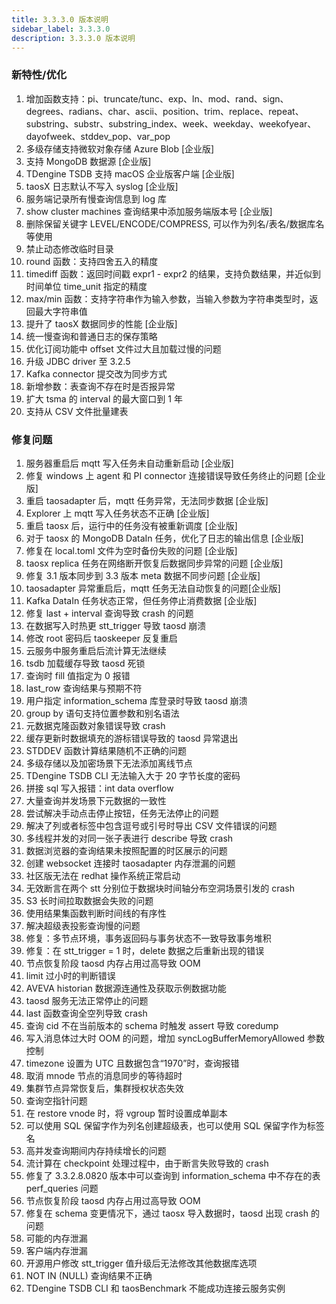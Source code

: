 ```yaml
---
title: 3.3.3.0 版本说明
sidebar_label: 3.3.3.0
description: 3.3.3.0 版本说明
---
```

### 新特性/优化

1. 增加函数支持：pi、truncate/tunc、exp、ln、mod、rand、sign、degrees、radians、char、ascii、position、trim、replace、repeat、substring、substr、substring_index、week、weekday、weekofyear、dayofweek、stddev_pop、var_pop
2. 多级存储支持微软对象存储 Azure Blob [企业版]
3. 支持 MongoDB 数据源 [企业版]
4. TDengine TSDB 支持 macOS 企业版客户端 [企业版]
5. taosX 日志默认不写入 syslog [企业版]
6. 服务端记录所有慢查询信息到 log 库
7. show cluster machines 查询结果中添加服务端版本号 [企业版]
8. 删除保留关键字 LEVEL/ENCODE/COMPRESS, 可以作为列名/表名/数据库名等使用
9. 禁止动态修改临时目录
10. round 函数：支持四舍五入的精度
11. timediff 函数：返回时间戳 expr1 - expr2 的结果，支持负数结果，并近似到时间单位 time_unit 指定的精度
12. max/min 函数：支持字符串作为输入参数，当输入参数为字符串类型时，返回最大字符串值
13. 提升了 taosX 数据同步的性能 [企业版]
14. 统一慢查询和普通日志的保存策略
15. 优化订阅功能中 offset 文件过大且加载过慢的问题
16. 升级 JDBC driver 至 3.2.5
17. Kafka connector 提交改为同步方式
18. 新增参数：表查询不存在时是否报异常
19. 扩大 tsma 的 interval 的最大窗口到 1 年
20. 支持从 CSV 文件批量建表

### 修复问题

1. 服务器重启后 mqtt 写入任务未自动重新启动 [企业版]
2. 修复 windows 上 agent 和 PI connector 连接错误导致任务终止的问题 [企业版]
3. 重启 taosadapter 后，mqtt 任务异常，无法同步数据 [企业版]
4. Explorer 上 mqtt 写入任务状态不正确 [企业版]
5. 重启 taosx 后，运行中的任务没有被重新调度 [企业版]
6. 对于 taosx 的 MongoDB DataIn 任务，优化了日志的输出信息 [企业版]
7. 修复在 local.toml 文件为空时备份失败的问题 [企业版]
8. taosx replica 任务在网络断开恢复后数据同步异常的问题 [企业版]
9. 修复 3.1 版本同步到 3.3 版本 meta 数据不同步问题 [企业版]
10. taosadapter 异常重启后，mqtt 任务无法自动恢复的问题[企业版]
11. Kafka DataIn 任务状态正常，但任务停止消费数据 [企业版]
12. 修复 last + interval 查询导致 crash 的问题
13. 在数据写入时热更 stt_trigger 导致 taosd 崩溃
14. 修改 root 密码后 taoskeeper 反复重启
15. 云服务中服务重启后流计算无法继续
16. tsdb 加载缓存导致 taosd 死锁
17. 查询时 fill 值指定为 0 报错
18. last_row 查询结果与预期不符
19. 用户指定 information_schema 库登录时导致 taosd 崩溃
20. group by 语句支持位置参数和别名语法
21. 元数据克隆函数对象错误导致 crash
22. 缓存更新时数据填充的游标错误导致的 taosd 异常退出
23. STDDEV 函数计算结果随机不正确的问题
24. 多级存储以及加密场景下无法添加离线节点
25. TDengine TSDB CLI 无法输入大于 20 字节长度的密码
26. 拼接 sql 写入报错：int data overflow
27. 大量查询并发场景下元数据的一致性
28. 尝试解决手动点击停止按钮，任务无法停止的问题
29. 解决了列或者标签中包含逗号或引号时导出 CSV 文件错误的问题
30. 多线程并发的对同一张子表进行 describe 导致 crash
31. 数据浏览器的查询结果未按照配置的时区展示的问题
32. 创建 websocket 连接时 taosadapter 内存泄漏的问题
33. 社区版无法在 redhat 操作系统正常启动
34. 无效断言在两个 stt 分别位于数据块时间轴分布空洞场景引发的 crash
35. S3 长时间拉取数据会失败的问题
36. 使用结果集函数判断时间线的有序性
37. 解决超级表投影查询慢的问题
38. 修复：多节点环境，事务返回码与事务状态不一致导致事务堆积
39. 修复：在 stt_trigger = 1 时，delete 数据之后重新出现的错误
40. 节点恢复阶段 taosd 内存占用过高导致 OOM
41. limit 过小时的判断错误
42. AVEVA historian 数据源连通性及获取示例数据功能
43. taosd 服务无法正常停止的问题
44. last 函数查询全空列导致 crash
45. 查询 cid 不在当前版本的 schema 时触发 assert 导致 coredump
46. 写入消息体过大时 OOM 的问题，增加 syncLogBufferMemoryAllowed 参数控制
47. timezone 设置为 UTC 且数据包含“1970”时，查询报错
48. 取消 mnode 节点的消息同步的等待超时
49. 集群节点异常恢复后，集群授权状态失效
50. 查询空指针问题
51. 在 restore vnode 时，将 vgroup 暂时设置成单副本
52. 可以使用 SQL 保留字作为列名创建超级表，也可以使用 SQL 保留字作为标签名
53. 高并发查询期间内存持续增长的问题
54. 流计算在 checkpoint 处理过程中，由于断言失败导致的 crash
55. 修复了 3.3.2.8.0820 版本中可以查询到 information_schema 中不存在的表 perf_queries 问题
56. 节点恢复阶段 taosd 内存占用过高导致 OOM
57. 修复在 schema 变更情况下，通过 taosx 导入数据时，taosd 出现 crash 的问题
58. 可能的内存泄漏
59. 客户端内存泄漏
60. 开源用户修改 stt_trigger 值升级后无法修改其他数据库选项
61. NOT IN (NULL) 查询结果不正确
62. TDengine TSDB CLI 和 taosBenchmark 不能成功连接云服务实例
